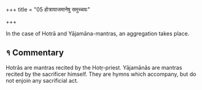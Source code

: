 +++
title = "05 होत्रायाजमानेषु समुच्चयः"

+++

In the case of Hotrā and Yājamāna-mantras, an aggregation takes place.

## १ Commentary

Hotrās are mantras recited by the Hotṛ-priest. Yājamānās are mantras recited by the sacrificer himself. They are hymns which accompany, but do not enjoin any sacrificial act.
